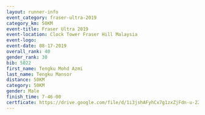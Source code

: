 ```yaml
---
layout: runner-info 
event_category: fraser-ultra-2019 
category_km: 50KM 
event-title: Fraser Ultra 2019 
event-location: Clock Tower Fraser Hill Malaysia 
event-logo: 
event-date: 08-17-2019 
overall_rank: 40
gender_rank: 30
bib: 5022
first_name: Tengku Mohd Azmi
last_name: Tengku Mansor
distance: 50KM
category: 50KM
gender: Male
finish_time: 7-46-00
certficate: https://drive.google.com/file/d/1i3jshAFyhCx7g1zxZjFdn-u-225pgTC8/view?usp=sharing
---
```

